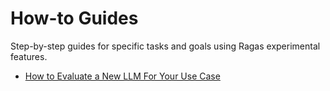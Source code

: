 # How-to Guides

Step-by-step guides for specific tasks and goals using Ragas experimental features.

- [How to Evaluate a New LLM For Your Use Case](benchmark_llm.md)